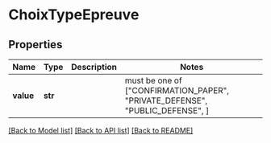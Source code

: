 # ChoixTypeEpreuve


## Properties
Name | Type | Description | Notes
------------ | ------------- | ------------- | -------------
**value** | **str** |  |  must be one of ["CONFIRMATION_PAPER", "PRIVATE_DEFENSE", "PUBLIC_DEFENSE", ]

[[Back to Model list]](../README.md#documentation-for-models) [[Back to API list]](../README.md#documentation-for-api-endpoints) [[Back to README]](../README.md)


